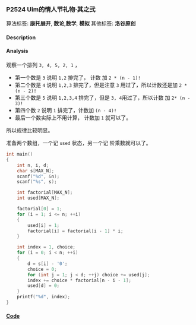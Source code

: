 ### P2524 Uim的情人节礼物·其之弐

算法标签: **康托展开**, **数论,数学**, **模拟**
其他标签: **洛谷原创**


#### Description





#### Analysis


观察一个排列 `3, 4, 5, 2, 1` ，

- 第一个数是 `3` 说明 `1,2` 排完了， 计数 加 `2 * (n - 1)!`
- 第二个数是 `4` 说明 `1,2,3` 排完了，但是注意 `3` 用过了，所以计数还是加 `2 * (n - 2)!`
- 第三个数是 `5` 说明 `1,2,3,4` 排完了，但是 `3, 4`用过了，所以计数 加 `2* (n - 3)!`
- 第四个数 `2` 说明 `1` 排完了，计数加 `(n - 4)!`
- 最后一个数实际上不用计算， 计数加 `1` 就可以了。


所以规律比较明显。

准备两个数组，一个记 `used` 状态，另一个记 阶乘数就可以了。

```cpp
int main()
{
    int n, i, d;
    char s[MAX_N];
    scanf("%d", &n);
    scanf("%s", s);

    int factorial[MAX_N];
    int used[MAX_N];

    factorial[0] = 1;
    for (i = 1; i <= n; ++i)
    {
        used[i] = 1;
        factorial[i] = factorial[i - 1] * i;
    }

    int index = 1, choice;
    for (i = 0; i < n; ++i)
    {
        d = s[i] - '0';
        choice = 0;
        for (int j = 1; j < d; ++j) choice += used[j];
        index += choice * factorial[n - i - 1];
        used[d] = 0;
    }
    printf("%d", index);
}
```



#### [Code](../cpp/p2524.cpp)
